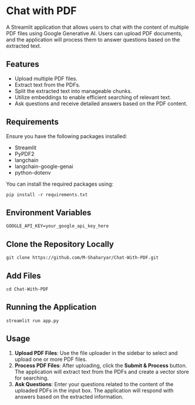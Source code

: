 # Chat with PDF

A Streamlit application that allows users to chat with the content of multiple PDF files using Google Generative AI. Users can upload PDF documents, and the application will process them to answer questions based on the extracted text.

## Features

- Upload multiple PDF files.
- Extract text from the PDFs.
- Split the extracted text into manageable chunks.
- Utilize embeddings to enable efficient searching of relevant text.
- Ask questions and receive detailed answers based on the PDF content.

## Requirements

Ensure you have the following packages installed:

- Streamlit
- PyPDF2
- langchain
- langchain-google-genai
- python-dotenv

You can install the required packages using:

```
pip install -r requirements.txt
```
## Environment Variables
```
GOOGLE_API_KEY=your_google_api_key_here
```

## Clone the Repository Locally
```
git clone https://github.com/M-Shaharyar/Chat-With-PDF.git
```
## Add Files
```
cd Chat-With-PDF
```
## Running the Application
```
streamlit run app.py
```

## Usage

1. **Upload PDF Files**: Use the file uploader in the sidebar to select and upload one or more PDF files.
2. **Process PDF Files**: After uploading, click the **Submit & Process** button. The application will extract text from the PDFs and create a vector store for searching.
3. **Ask Questions**: Enter your questions related to the content of the uploaded PDFs in the input box. The application will respond with answers based on the extracted information.


